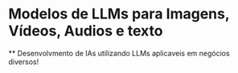 <h1>Modelos de LLMs para Imagens, Vídeos, Audios e texto</h1>
** Desenvolvmento de IAs utilizando LLMs aplicaveis em negócios diversos!
